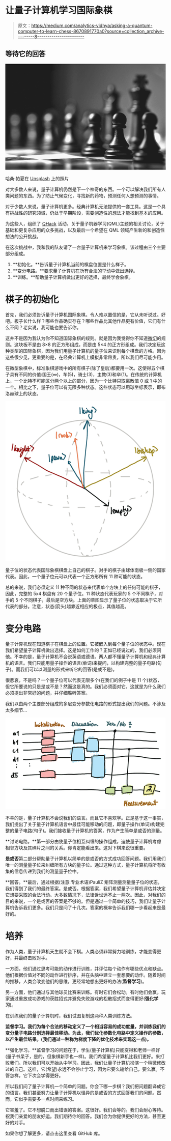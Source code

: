 # 让量子计算机学习国际象棋

> 原文：<https://medium.com/analytics-vidhya/asking-a-quantum-computer-to-learn-chess-8670891770a0?source=collection_archive---------8----------------------->

## 等待它的回答

![](img/dbf4ed8ec6e79fa839695385650194e5.png)

哈桑·帕夏在 [Unsplash](https://unsplash.com?utm_source=medium&utm_medium=referral) 上的照片

对大多数人来说，量子计算机仍然是下一个神奇的东西。一个可以解决我们所有人类问题的东西。为了防止气候变化，寻找新的药物，预测任何人想预测的事情。

对于少数人来说，量子计算机更多。经典计算机无法提供的一套工具。这是一个具有挑战性的研究领域，仍处于早期阶段，需要创造性的想法才能找到基本的应用。

为这些人，组织了 [QHack](https://qhack.ai) 活动。关于量子机器学习(QML)主题的相关讨论，关于基础和更复杂应用的众多挑战，以及最后一个希望在 QML 领域产生新的和创造性想法的公开挑战。

在这次挑战中，我和我的队友请了一台量子计算机来学习象棋。该过程由三个主要部分组成。

1.  **初始化。**告诉量子计算机当前的棋盘位置是什么样子。
2.  **变分电路。**要求量子计算机在所有合法的举动中做出选择。
3.  **训练。**帮助量子计算机做出更好的选择，最终学会象棋。

# 棋子的初始化

首先，我们必须告诉量子计算机国际象棋。令人难以置信的是，它从未听说过。好吧。板子长什么样？哪些作品确实存在？哪些作品比其他作品更有价值，它们有什么不同？老实说，我可能也要告诉你。

这并不是因为我认为你不知道国际象棋的规则。就是因为我觉得你不知道[微切](https://en.wikipedia.org/wiki/Minichess#4×4,_4×5_and_4×8_chess)的规则。这块板不是由 8×8 的正方形组成，而是由 5×4 的正方形组成。我们决定玩这种类型的国际象棋，因为我们用量子计算机的量子位来识别每个棋盘的方格。因为这些很少见，更重要的是，在经典计算机上模拟非常昂贵，所以我们尽可能少用。

在微型象棋中，标准象棋游戏中的所有棋子(除了皇后)都要用一次。这使得五个棋子具有不同的价值:国王(∞)，车(5)，骑士(3)，主教(3)和卒(1)。在传统的计算机上，一个比特不可能区分两个以上的部分，因为一个比特只取离散值 0 或 1 中的一个。相比之下，量子位可以有无限多种状态。这些状态可以用球坐标表示，即布洛赫球上的状态。

![](img/34e7396777d7c656a186420953c6bf3b.png)

量子位的状态代表国际象棋棋盘上自己的棋子。对手的棋子由球体南极一侧的国家代表。因此，一个量子位元可以代表一个正方形所有 11 种可能的状态。

总的来说，我们必须定义 11 种不同的状态来代表单个方块上的任何可能的棋子，因此，完整的 5x4 棋盘有 20 个量子位。11 种状态代表玩家的 5 个不同棋子，对手的 5 个不同棋子，最后是空方块。上面的草图显示了量子位的状态取决于它所代表的部分。注意，状态(箭头)越靠近相应的极点，其值越高。

# 变分电路

量子计算机现在知道棋子在棋盘上的位置。它被嵌入到每个量子位的状态中。现在我们希望量子计算机做出选择。这是如何工作的？正如已经说过的，我们必须问他。不幸的是，量子计算机不会说英语或德语。两人都不懂量子计算机和经典计算机的语言。我们只能用量子操作的语言(单词)来提问，以构建完整的量子电路(句子)。而我们可以以测量的形式来听它的回答(是或不是)。

很悲哀，不是吗？一个量子位可以代表无限多个(在我们的例子中是 11 个)状态，但它所要说的只是是或不是？然而这是真的。我们必须面对它。这就是为什么我们必须提出非常好的问题，并仔细聆听答案。

我们以由两个主要部分组成的多层变分参数化电路的形式提出我们的问题。不涉及太多细节…

![](img/bdc76035a15a2bef674d9082ffffe7f4.png)

不幸的是，量子计算机不会说我们的语言。而且它不喜欢学。正是基于这一事实，我们提出了关于量子计算机语言中最佳可能移动的问题，即量子操作(单词)构建完整的量子电路(句子)。我们接收量子计算机的答案，作为产生简单是或否的测量。

**讨论电路。**第一部分由使量子位相互纠缠的操作组成，迫使量子计算机考虑相邻方块及其碎片之间的关系。你肯定能看出来。这对下棋来说很重要。

**是或否**第二部分帮助量子计算机以简单的是或否的方式成功回答问题。我们用我们唯一的测量量子位来纠缠所有方块的量子位。通过这种方式，量子计算机将所有收集的信息传递到我们的测量量子位中。

**回答。**最后，通过根据(注意:专业术语)PauliZ 矩阵测量测量量子位的状态，我们得到了我们的最终答案。是或否。根据答案，我们希望量子计算机评估并决定它想要采取的合法行动。大多数情况下，法律诉讼远不止一两次。因此，对我们的目的来说，一个是或否的答案是不够的。但是通过一个简单的技巧，我们让量子计算机告诉我们更多。我们只是问了十几次。答案的概率告诉我们哪一步看起来是最好的。

# 培养

作为人类，量子计算机天生就不会下棋。人类必须非常努力地训练，才能变得更好，并最终击败对手。

一方面，他们通过思考可能的动作进行训练，并评估每个动作有哪些优点和缺点。他们根据价值对不同的动作进行排序，并在头脑中建立一套想要的动作。随着时间的推移，人类会改变他们的思维，更经常地想出更好的办法(**监督学习**)。

另一方面，他们通过与其他球员比赛来训练。有时它们会松动。有时他们会赢。玩家通过重放成功游戏的获胜招式并避免失败游戏的松散招式而变得更好(**强化学习**)。

在训练我们的量子计算机时，我们试图复制这两种人类训练方法。

**监督学习。我们为每个合法的移动定义了一个相当容易的成功度量，并训练我们的变分量子电路分别选择最佳移动。为此，我们优化参数化电路中定义操作的参数，以产生最佳结果。(我们通过一种称为梯度下降的优化技术来实现这一点)。**

**强化学习。**监督学习的问题在于，学生(量子计算机)只能变得和老师一样好(量子书呆子，是的，但象棋新手也一样)。我们希望量子计算机比我们更好。来打败我们。所以我们可以开始从中学习。因此，我们让量子计算机扮演一个稍微修改过的自己。这样，它(希望)永远不会停止学习，因为它要么输给自己，要么赢。不管怎样，它下次会学得更好。

所以我们问了量子计算机一个简单的问题。你会下哪一步棋？我们把问题翻译成它的语言。我们甚至努力让量子计算机以怪异的是或否的方式回答我们的问题。然而，它似乎需要多一点时间来练习。

它害羞了。它不想脱口而出错误的答案。这很好。我们会等的。我们会耐心等待。祝我们亲爱的朋友好运。我们期待你的回答。我们会为你提供更好的方法，甚至更好的对手。

如果你想了解更多，请点击这里查看 GitHub 库。